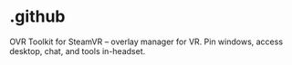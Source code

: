 # .github
OVR Toolkit for SteamVR – overlay manager for VR. Pin windows, access desktop, chat, and tools in-headset.
